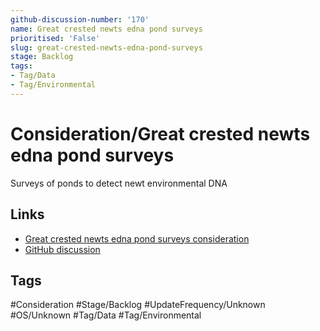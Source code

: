 ```yaml
---
github-discussion-number: '170'
name: Great crested newts edna pond surveys
prioritised: 'False'
slug: great-crested-newts-edna-pond-surveys
stage: Backlog
tags:
- Tag/Data
- Tag/Environmental
---
```


# Consideration/Great crested newts edna pond surveys

Surveys of ponds to detect newt environmental DNA

## Links

* [Great crested newts edna pond surveys consideration](https://design.planning.data.gov.uk/planning-consideration/great-crested-newts-edna-pond-surveys)
* [GitHub discussion](https://github.com/digital-land/data-standards-backlog/discussions/170)

## Tags

#Consideration #Stage/Backlog #UpdateFrequency/Unknown #OS/Unknown #Tag/Data #Tag/Environmental